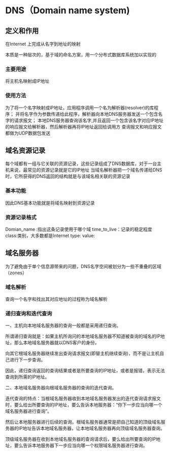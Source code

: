 # DNS（Domain name system)


## 定义和作用

在Internet 上完成从名字到地址的映射

本质是一种层次的，基于域的命名方案，用一个分布式数据库系统加以实现的

### 主要用途
将主机名映射成IP地址

### 使用方法
为了将一个名字映射成IP地址，应用程序调用一个名为解析器(resolver)的库程序；
并将名字作为参数传递给此程序，解析器向本地DNS服务器发送一个包含名字的请求报文；
本地DNS服务器查询该名字,并且返回一个包含该名字对应IP地址的响应报文给解析器，然后解析器再将IP地址返回给调用方
查询报文和响应报文都做为UDP数据包发送

## 域名资源记录

每个域都有一组与它关联的资源记录，这些记录组成了DNS数据库，对于一台主机来说，最常见的资源记录就是它的IP地址
当域名解析器把一个域名传递给DNS时，它所获得的DNS返回的结构就是与该域名相关联的资源记录

### 基本功能
因此DNS基本功能就是将域名映射到资源记录

### 资源记录格式

Domian_name :指出这条记录使用于哪个域
time_to_live：记录的稳定程度
class:类别，大多数都是Internet
type:
value:

## 域名服务器

为了避免由于单个信息源带来的问题，DNS名字空间被划分为一些不重叠的区域（zones）

### 域名解析
查询一个名字和找出其对应地址的过程称为域名解析

### 递归查询和迭代查询
一、主机向本地域名服务器的查询一般都是采用递归查询。

所谓递归查询就是：如果主机所询问的本地域名服务器不知道被查询的域名的IP地址，那么本地域名服务器就以DNS客户的身份，

向其它根域名服务器继续发出查询请求报文(即替主机继续查询)，而不是让主机自己进行下一步查询。

因此，递归查询返回的查询结果或者是所要查询的IP地址，或者是报错，表示无法查询到所需的IP地址。

二、本地域名服务器向根域名服务器的查询的迭代查询。

迭代查询的特点：当根域名服务器收到本地域名服务器发出的迭代查询请求报文时，要么给出所要查询的IP地址，要么告诉本地服务器：“你下一步应当向哪一个域名服务器进行查询”。

然后让本地服务器进行后续的查询。根域名服务器通常是把自己知道的顶级域名服务器的IP地址告诉本地域名服务器，让本地域名服务器再向顶级域名服务器查询。

顶级域名服务器在收到本地域名服务器的查询请求后，要么给出所要查询的IP地址，要么告诉本地服务器下一步应当向哪一个权限域名服务器进行查询。
























